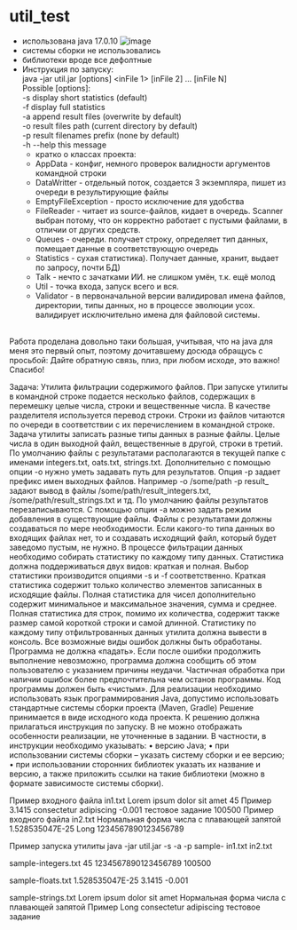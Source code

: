 # util_test
- использована java 17.0.10 ![image](https://github.com/iplion/util_test/assets/87922598/03711f3c-b2f4-4dbb-be53-62eb6758adcf)
- системы сборки не использовались
- библиотеки вроде все дефолтные
- Инструкция по запуску:<br>
java -jar util.jar [options] <inFile 1> [inFile 2] ... [inFile N]<br>
   Possible [options]:<br>
       -s  display short statistics (default)<br>
       -f  display full statistics<br>
       -a  append result files (overwrite by default)<br>
       -o  result files path (current directory by default)<br>
       -p  result filenames prefix (none by default)<br>
       -h  --help  this message<br>
  - кратко о классах проекта:
  - AppData - конфиг, немного проверок валидности аргументов командной строки
  - DataWritter - отдельный поток, создается 3 экземпляра, пишет из очереди в результирующие файлы
  - EmptyFileException - просто исключение для удобства
  - FileReader - читает из source-файлов, кидает в очередь. Scanner выбран потому, что он корректно работает с пустыми файлами, в отличии от других средств.
  - Queues - очереди. получает строку, определяет тип данных, помещает данные в соответствующую очередь
  - Statistics - сухая статистика). Получает данные, хранит, выдает по запросу, почти БД)
  - Talk - нечто с зачатками ИИ. не слишком умён, т.к. ещё молод
  - Util - точка входа, запуск всего и вся.
  - Validator - в первоначальной версии валидировал имена файлов, директории, типы данных, но в процессе эволюции усох. валидирует исключительно имена для файловой системы.
<br>
Работа проделана довольно таки большая, учитывая, что на java для меня это первый опыт, поэтому дочитавшему досюда обращусь с просьбой: Дайте обратную связь, плиз, при любом исходе, это важно! Спасибо!

Задача: Утилита фильтрации содержимого файлов.
При запуске утилиты в командной строке подается несколько файлов, содержащих в
перемешку целые числа, строки и вещественные числа. В качестве разделителя
используется перевод строки. Строки из файлов читаются по очереди в соответствии с их
перечислением в командной строке.
Задача утилиты записать разные типы данных в разные файлы. Целые числа в один
выходной файл, вещественные в другой, строки в третий. По умолчанию файлы с
результатами располагаются в текущей папке с именами integers.txt, oats.txt, strings.txt.
Дополнительно с помощью опции -o нужно уметь задавать путь для результатов. Опция -p
задает префикс имен выходных файлов. Например -o /some/path -p result_ задают вывод в
файлы /some/path/result_integers.txt, /some/path/result_strings.txt и тд.
По умолчанию файлы результатов перезаписываются. С помощью опции -a можно задать
режим добавления в существующие файлы.
Файлы с результатами должны создаваться по мере необходимости. Если какого-то типа
данных во входящих файлах нет, то и создавать исходящий файл, который будет заведомо
пустым, не нужно.
В процессе фильтрации данных необходимо собирать статистику по каждому типу данных.
Статистика должна поддерживаться двух видов: краткая и полная. Выбор статистики
производится опциями -s и -f соответственно. Краткая статистика содержит только
количество элементов записанных в исходящие файлы. Полная статистика для чисел
дополнительно содержит минимальное и максимальное значения, сумма и среднее.
Полная статистика для строк, помимо их количества, содержит также размер самой
короткой строки и самой длинной.
Статистику по каждому типу отфильтрованных данных утилита должна вывести в консоль.
Все возможные виды ошибок должны быть обработаны. Программа не должна «падать».
Если после ошибки продолжить выполнение невозможно, программа должна сообщить об
этом пользователю с указанием причины неудачи. Частичная обработка при наличии
ошибок более предпочтительна чем останов программы. Код программы должен быть
«чистым».
Для реализации необходимо использовать язык программирования Java, допустимо
использовать стандартные системы сборки проекта (Maven, Gradle)
Решение принимается в виде исходного кода проекта.
К решению должна прилагаться инструкция по запуску. В не можно отображать
особенности реализации, не уточненные в задании. В частности, в инструкции необходимо
указывать:
• версию Java;
• при использовании системы сборки – указать систему сборки и ее версию;
• при использовании сторонних библиотек указать их название и версию, а также
приложить ссылки на такие библиотеки (можно в формате зависимосте системы
сборки).

Пример входного файла in1.txt
Lorem ipsum dolor sit amet
45
Пример
3.1415
consectetur adipiscing
-0.001
тестовое задание
100500
Пример входного файла in2.txt
Нормальная форма числа с плавающей запятой
1.528535047E-25
Long
1234567890123456789

Пример запуска утилиты
java -jar util.jar -s -a -p sample- in1.txt in2.txt

sample-integers.txt
45
1234567890123456789
100500

sample-floats.txt
1.528535047E-25
3.1415
-0.001

sample-strings.txt
Lorem ipsum dolor sit amet
Нормальная форма числа с плавающей запятой
Пример
Long
consectetur adipiscing
тестовое задание
